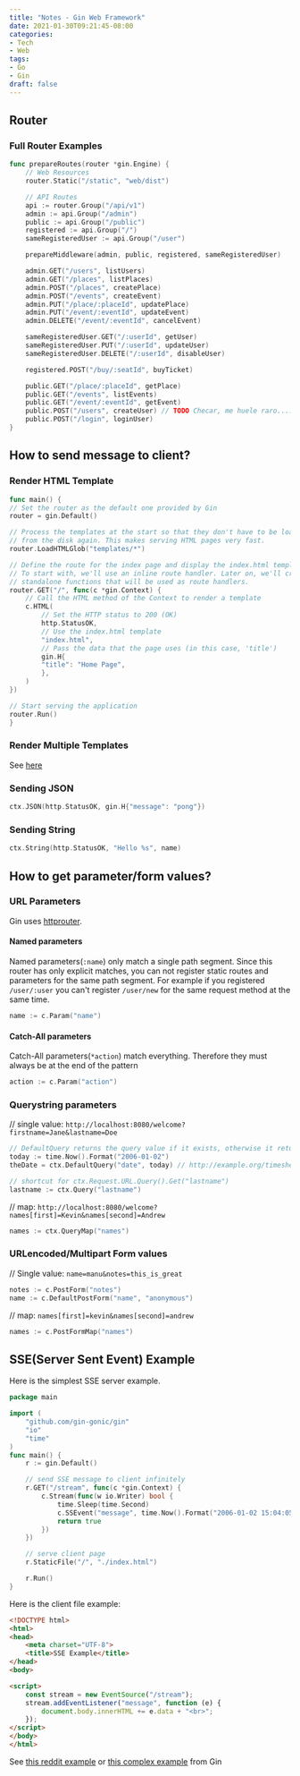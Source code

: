 ```yaml
---
title: "Notes - Gin Web Framework"
date: 2021-01-30T09:21:45-08:00
categories:
- Tech
- Web 
tags:
- Go
- Gin  
draft: false
---
```


## Router

### Full Router Examples
```go
func prepareRoutes(router *gin.Engine) {
	// Web Resources
	router.Static("/static", "web/dist")

	// API Routes
	api := router.Group("/api/v1")
	admin := api.Group("/admin")
	public := api.Group("/public")
	registered := api.Group("/")
	sameRegisteredUser := api.Group("/user")

	prepareMiddleware(admin, public, registered, sameRegisteredUser)

	admin.GET("/users", listUsers)
	admin.GET("/places", listPlaces)
	admin.POST("/places", createPlace)
	admin.POST("/events", createEvent)
	admin.PUT("/place/:placeId", updatePlace)
	admin.PUT("/event/:eventId", updateEvent)
	admin.DELETE("/event/:eventId", cancelEvent)

	sameRegisteredUser.GET("/:userId", getUser)
	sameRegisteredUser.PUT("/:userId", updateUser)
	sameRegisteredUser.DELETE("/:userId", disableUser)

	registered.POST("/buy/:seatId", buyTicket)

	public.GET("/place/:placeId", getPlace)
	public.GET("/events", listEvents)
	public.GET("/event/:eventId", getEvent)
	public.POST("/users", createUser) // TODO Checar, me huele raro......
	public.POST("/login", loginUser)
}
```
## How to send message to client?

### Render HTML Template
```go
func main() {
// Set the router as the default one provided by Gin
router = gin.Default()

// Process the templates at the start so that they don't have to be loaded
// from the disk again. This makes serving HTML pages very fast.
router.LoadHTMLGlob("templates/*")

// Define the route for the index page and display the index.html template
// To start with, we'll use an inline route handler. Later on, we'll create
// standalone functions that will be used as route handlers.
router.GET("/", func(c *gin.Context) {
    // Call the HTML method of the Context to render a template
    c.HTML(
        // Set the HTTP status to 200 (OK)
        http.StatusOK,
        // Use the index.html template
        "index.html",
        // Pass the data that the page uses (in this case, 'title')
        gin.H{
        "title": "Home Page",
        },
    )
})

// Start serving the application
router.Run()
}
```

### Render Multiple Templates
See [here](https://gist.github.com/anhtran/9150054167b20ec62ccc)

### Sending JSON
```go
ctx.JSON(http.StatusOK, gin.H{"message": "pong"})
```

### Sending String
```go
ctx.String(http.StatusOK, "Hello %s", name)
```

## How to get parameter/form values?
### URL Parameters
Gin uses [httprouter](https://github.com/julienschmidt/httprouter).

#### Named parameters
Named parameters(`:name`) only match a single path segment.
Since this router has only explicit matches, you can not register static routes and parameters for the same path segment.
For example if you registered `/user/:user` you can't register `/user/new` for the same request method at the same time.
```go
name := c.Param("name")
```
#### Catch-All parameters
Catch-All parameters(`*action`) match everything. Therefore they must always be at the end of the pattern
```go
action := c.Param("action")
```

### Querystring parameters
// single value: `http://localhost:8080/welcome?firstname=Jane&lastname=Doe`
```go
// DefaultQuery returns the query value if it exists, otherwise it returns the defaultValue.
today := time.Now().Format("2006-01-02")
theDate = ctx.DefaultQuery("date", today) // http://example.org/timesheet?date="2021-02-01"

// shortcut for ctx.Request.URL.Query().Get("lastname")
lastname := ctx.Query("lastname")
```

// map: `http://localhost:8080/welcome?names[first]=Kevin&names[second]=Andrew`
```go
names := ctx.QueryMap("names")
```

### URLencoded/Multipart Form values
// Single value: `name=manu&notes=this_is_great`
```go
notes := c.PostForm("notes")
name := c.DefaultPostForm("name", "anonymous") 
```

// map: `names[first]=kevin&names[second]=andrew`
```go
names := c.PostFormMap("names")
```

## SSE(Server Sent Event) Example
Here is the simplest SSE server example.
```go
package main

import (
	"github.com/gin-gonic/gin"
	"io"
	"time"
)
func main() {
	r := gin.Default()

	// send SSE message to client infinitely
	r.GET("/stream", func(c *gin.Context) {
		c.Stream(func(w io.Writer) bool {
			time.Sleep(time.Second)
			c.SSEvent("message", time.Now().Format("2006-01-02 15:04:05"))
			return true
		})
	})

	// serve client page
	r.StaticFile("/", "./index.html")

	r.Run()
}
```

Here is the client file example:
```html
<!DOCTYPE html>
<html>
<head>
    <meta charset="UTF-8">
    <title>SSE Example</title>
</head>
<body>

<script>
    const stream = new EventSource("/stream");
    stream.addEventListener("message", function (e) {
        document.body.innerHTML += e.data + "<br>";
    });
</script>
</body>
</html>
```
See [this reddit example](https://stackoverflow.com/questions/63078034/server-sent-event-unexpected-behavior)
or [this complex example](https://github.com/gin-gonic/examples/tree/master/server-sent-event) from Gin